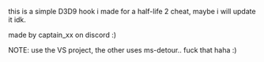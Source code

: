 this is a simple D3D9 hook i made for a half-life 2 cheat, maybe i will update it idk.

made by captain_xx on discord :)


NOTE:
  use the VS project, the other uses ms-detour.. fuck that haha :)
